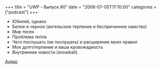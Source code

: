 +++
title = "UWP - Выпуск 80"
date = "2006-07-05T17:10:00"
categories = ["podcast"]
+++

- Юбилей, однако
- Белое и черное (ангельское терпение и беспричинное хамство)
- Мир тесен
- Проблема тепла
- Чего послушать (не послушать) и расширение моих правил
- Мое долготерпение и ваша кровожадность
- Внутренние новости (snowball).

[Аудио](https://podcast.umputun.com/media/ump_podcast80.mp3)
<audio src="https://podcast.umputun.com/media/ump_podcast80.mp3" preload="none">